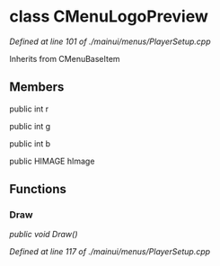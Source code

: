 # class CMenuLogoPreview

*Defined at line 101 of ./mainui/menus/PlayerSetup.cpp*

Inherits from CMenuBaseItem



## Members

public int r

public int g

public int b

public HIMAGE hImage



## Functions

### Draw

*public void Draw()*

*Defined at line 117 of ./mainui/menus/PlayerSetup.cpp*



